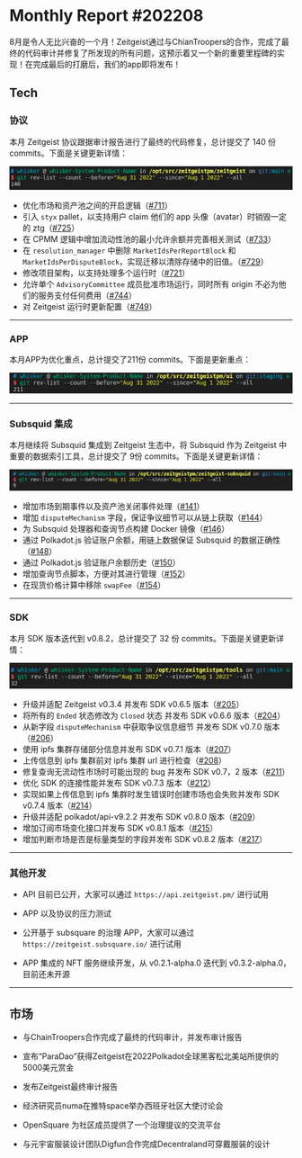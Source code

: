 # Monthly Report #202208

8月是令人无比兴奋的一个月！Zeitgeist通过与ChianTroopers的合作，完成了最终的代码审计并修复了所发现的所有问题，这预示着又一个新的重要里程碑的实现！在完成最后的打磨后，我们的app即将发布！

## Tech

### 协议

本月 Zeitgeist 协议跟据审计报告进行了最终的代码修复，总计提交了 140 份 commits。下面是关键更新详情：

![](./../img/2022-09-05_08-40.png)

- 优化市场和资产池之间的开启逻辑（[#711](https://github.com/zeitgeistpm/zeitgeist/commit/dffd0e9fca361440a9341e34d3239ee80c5833b1)）
- 引入 `styx` pallet，以支持用户 claim 他们的 app 头像（avatar）时销毁一定的 ztg（[#725](https://github.com/zeitgeistpm/zeitgeist/commit/1307e2a78b96d2603aca3497334132b62ebcc2de)）
- 在 CPMM 逻辑中增加流动性池的最小允许余额并完善相关测试（[#733](https://github.com/zeitgeistpm/zeitgeist/commit/b79f2ed4fec5acdd245e3358be0de90ea4bbf364)）
- 在 `resolution_manager` 中删除 `MarketIdsPerReportBlock` 和 `MarketIdsPerDisputeBlock`，实现迁移以清除存储中的旧值。（[#729](https://github.com/zeitgeistpm/zeitgeist/commit/3c7e8301e03eccecde82668f53cc05dbd3054311)）
- 修改项目架构，以支持处理多个运行时（[#721](https://github.com/zeitgeistpm/zeitgeist/commit/a6ec39273e5a20ecb38d79dea5b0374abe935b41)）
- 允许单个 `AdvisoryCommittee` 成员批准市场运行，同时所有 origin 不必为他们的服务支付任何费用（[#744](https://github.com/zeitgeistpm/zeitgeist/commit/c37d2d552fa9dd47c6be85ed908c6d4381472b0c)）
- 对 Zeitgeist 运行时更新配置（[#749](https://github.com/zeitgeistpm/zeitgeist/commit/8788f42732e2e7dd0053390074d005b332d0d6c0)）

---

### APP

本月APP为优化重点，总计提交了211份 commits。下面是更新重点：

![](./../img/2022-09-01_12-01.png)

---

### Subsquid 集成

本月继续将 Subsquid 集成到 Zeitgeist 生态中，将 Subsquid 作为 Zeitgeist 中重要的数据索引工具，总计提交了 9份 commits。下面是关键更新详情：

![](./../img/2022-09-01_12-04.png)

- 增加市场到期事件以及资产池关闭事件处理（[#141](https://github.com/zeitgeistpm/zeitgeist-subsquid/commit/831c4a59d51a06186a3f46b425443f1ad4dcd430)）
- 增加 `disputeMechanism` 字段，保证争议细节可以从链上获取（[#144](https://github.com/zeitgeistpm/zeitgeist-subsquid/commit/b9140c11944e3aedb7922c0da4fe75dd13060a87)）
- 为 Subsquid 处理器和查询节点构建 Docker 镜像（[#146](https://github.com/zeitgeistpm/zeitgeist-subsquid/commit/8b8d8891e19807459a315da43de0dae604ab36be)）
- 通过 Polkadot.js 验证账户余额，用链上数据保证 Subsquid 的数据正确性（[#148](https://github.com/zeitgeistpm/zeitgeist-subsquid/commit/cfa404ddb9e1bf227dcdf9475ea30a3625497a9c)）
- 通过 Polkadot.js 验证账户余额历史（[#150](https://github.com/zeitgeistpm/zeitgeist-subsquid/commit/56dfbd6fc70fe2091be470fb77061946cedbdd7e)）
- 增加查询节点脚本，方便对其进行管理（[#152](https://github.com/zeitgeistpm/zeitgeist-subsquid/commit/117d32b960127f5fc9a4ce742c039d41ed52e188)）
- 在现货价格计算中移除 `swapFee`（[#154](https://github.com/zeitgeistpm/zeitgeist-subsquid/commit/55a4a927dfbfe51c4d29175819348af79786978c)）

---

### SDK

本月 SDK 版本迭代到 v0.8.2，总计提交了 32 份 commits。下面是关键更新详情：

![](./../img/2022-09-01_12-06.png)

- 升级并适配 Zeitgeist v0.3.4 并发布 SDK v0.6.5 版本（[#205](https://github.com/zeitgeistpm/tools/commit/cd3417b60ab5095a93089d3e1cd0869c0b9473cf)）
- 将所有的 `Ended` 状态修改为 `Closed` 状态 并发布 SDK v0.6.6 版本（[#204](https://github.com/zeitgeistpm/tools/commit/9a7e9f62c211368a0f32151987e3f0d4459b0699)）
- 从新字段 `disputeMechanism` 中获取争议信息细节 并发布 SDK v0.7.0 版本（[#206](https://github.com/zeitgeistpm/tools/commit/03d5066e5089f899d0513b8467539998dd2c6439)）
- 使用 ipfs 集群存储部分信息并发布 SDK v0.7.1 版本（[#207](https://github.com/zeitgeistpm/tools/commit/699b2247fe6988ecfdd26c6c5a08969d2ad3bb50)）
- 上传信息到 ipfs 集群前对 ipfs 集群 url 进行检查（[#208](https://github.com/zeitgeistpm/tools/commit/2bf8be22a7559c0c9f51276a426884c35680cd42)）
- 修复查询无流动性市场时可能出现的 bug 并发布 SDK v0.7，2 版本（[#211](https://github.com/zeitgeistpm/tools/commit/2807efc773b98785f3b6fdb46d8e23d92953a87f)）
- 优化 SDK 的连接性能并发布 SDK v0.7.3 版本（[#212](https://github.com/zeitgeistpm/tools/commit/e840ce1dad4bafd71d0fce2d6835c95fca736bde)）
- 实现如果上传信息到 ipfs 集群时发生错误时创建市场也会失败并发布 SDK v0.7.4 版本（[#214](https://github.com/zeitgeistpm/tools/commit/768f448c2c501eb378d4212887f8c343d6d63389)）
- 升级并适配 polkadot/api-v9.2.2 并发布 SDK v0.8.0 版本（[#209](https://github.com/zeitgeistpm/tools/commit/a531d0c1a8d6a88cdac45b09741e68d7e646686b)）
- 增加订阅市场变化接口并发布 SDK v0.8.1 版本（[#215](https://github.com/zeitgeistpm/tools/commit/679c6c734183f23856923e24ebbae962d64d4aaa)）
- 增加判断市场是否是标量类型的字段并发布 SDK v0.8.2 版本（[#217](https://github.com/zeitgeistpm/tools/commit/171c64e60559f8d2bf40fb5d80f8f5066cb44911)）

---

### 其他开发

- API 目前已公开，大家可以通过 `https://api.zeitgeist.pm/` 进行试用

- APP 以及协议的压力测试

- 公开基于 subsquare 的治理 APP，大家可以通过 `https://zeitgeist.subsquare.io/` 进行试用

- APP 集成的 NFT 服务继续开发，从 v0.2.1-alpha.0 迭代到 v0.3.2-alpha.0，目前还未开源

---

## 市场

- 与ChainTroopers合作完成了最终的代码审计，并发布审计报告

- 宣布“ParaDao”获得Zeitgeist在2022Polkadot全球黑客松北美站所提供的5000美元赏金

- 发布Zeitgeist最终审计报告

- 经济研究员numa在推特space举办西班牙社区大使讨论会

- OpenSquare 为社区成员提供了一个治理提议的交流平台

- 与元宇宙服装设计团队Digfun合作完成Decentraland可穿戴服装的设计
